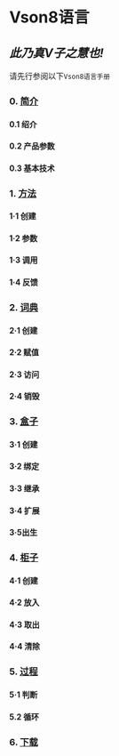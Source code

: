 # Vson8语言
## *此乃真V子之慧也!*
请先行参阅以下`Vson8语言手册`
### 0. [简介](vison8/0.md)
#### 0.1 绍介
#### 0.2 产品参数
#### 0.3 基本技术
### 1. [方法](vson8/1.md)
#### 1·1 创建
#### 1·2 参数
#### 1·3 调用
#### 1·4 反馈
### 2. [词典](vson8/2.md)
#### 2·1 创建
#### 2·2 赋值
#### 2·3 访问
#### 2·4 销毁
### 3. [盒子](vson8/3.md)
#### 3·1 创建
#### 3·2 绑定
#### 3·3 继承
#### 3·4 扩展
#### 3·5出生
### 4. [柜子](vson8/4.md)
#### 4·1 创建
#### 4·2 放入
#### 4·3 取出
#### 4·4 清除
### 5. [过程](vson8/5.md)
#### 5·1 判断
#### 5.2 循环
### 6. [下载](interpreter)
